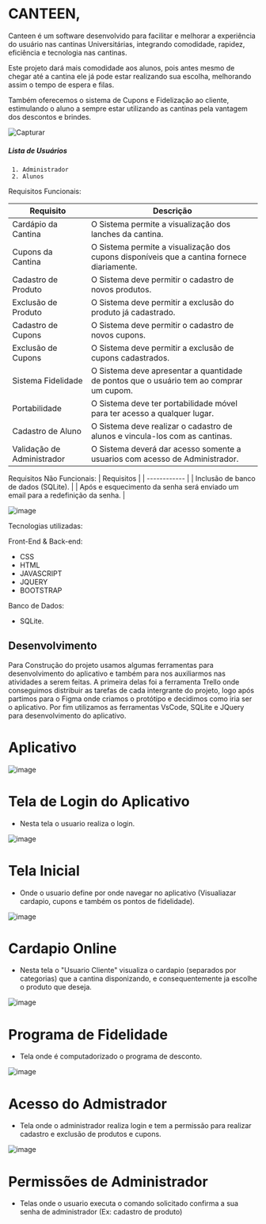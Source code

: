 # CANTEEN,

Canteen é um software desenvolvido para facilitar e melhorar a experiência do usuário nas cantinas Universitárias, integrando comodidade, rapidez, eficiência e tecnologia nas cantinas. 

Este projeto dará mais comodidade aos alunos, pois antes mesmo de chegar até a cantina ele já pode estar realizando sua escolha, melhorando assim o tempo de espera e filas.

Também oferecemos o sistema de Cupons e Fidelização ao cliente, estimulando o aluno a sempre estar utilizando as cantinas pela vantagem dos descontos e brindes. 



![Capturar](https://user-images.githubusercontent.com/73305767/120947565-4d003800-c716-11eb-924e-4903232847ca.PNG)

##### Lista de Usuários

	 1. Administrador
	 2. Alunos


Requisitos Funcionais:

| Requisito | Descrição |
| ------------ | ------------ |
| Cardápio da Cantina | O Sistema permite a visualização dos lanches da cantina. |
| Cupons da Cantina | O Sistema permite a visualização dos cupons disponíveis que a cantina fornece diariamente. |                   
| Cadastro de Produto | O Sistema deve permitir o cadastro de novos produtos. |
| Exclusão de Produto | O Sistema deve permitir a exclusão do produto já cadastrado. |
| Cadastro de Cupons | O Sistema deve permitir o cadastro de novos cupons. |
| Exclusão de Cupons | O Sistema deve permitir a exclusão de cupons cadastrados. |
| Sistema Fidelidade | O Sistema deve apresentar a quantidade de pontos que o usuário tem ao comprar um cupom. |
| Portabilidade | O Sistema deve ter portabilidade móvel para ter acesso a qualquer lugar. |
| Cadastro de Aluno | O Sistema deve realizar o cadastro de alunos e vincula-los com as cantinas. |
| Validação de Administrador | O Sistema deverá dar acesso somente a usuarios com acesso de Administrador. |

Requisitos Não Funcionais:
| Requisitos |
| ------------ |
| Inclusão de banco de dados (SQLite). |
| Após e esquecimento da senha será enviado um email para a redefinição da senha. |


![image](https://user-images.githubusercontent.com/62629293/122851910-28938680-d2e6-11eb-98cd-97e532fb679c.png)

Tecnologias utilizadas:

Front-End & Back-end:
- CSS
- HTML
- JAVASCRIPT
- JQUERY
- BOOTSTRAP

Banco de Dados:
- SQLite.

## Desenvolvimento

Para Construção do projeto usamos algumas ferramentas para desenvolvimento do aplicativo e também para nos auxiliarmos nas atividades a serem feitas. A primeira delas foi a ferramenta Trello onde conseguimos distribuir as tarefas de cada intergrante do projeto, logo após partimos para o Figma onde criamos o protótipo e decidimos como iria ser o aplicativo. Por fim utilizamos as ferramentas  VsCode, SQLite e JQuery para desenvolvimento do aplicativo.

# Aplicativo

![image](https://user-images.githubusercontent.com/49460098/122841033-ae590700-d2d1-11eb-83a0-b43bfe3036bc.png)

# Tela de Login do Aplicativo
- Nesta tela o usuario realiza o login.

![image](https://user-images.githubusercontent.com/49460098/122841913-b06f9580-d2d2-11eb-94d7-cb6a67c7ed76.png)

# Tela Inicial
- Onde o usuario define por onde navegar no aplicativo (Visualiazar cardapio, cupons e também os pontos de fidelidade).

![image](https://user-images.githubusercontent.com/49460098/122842484-de090e80-d2d3-11eb-8694-dd072b837f9e.png)

# Cardapio Online
- Nesta tela o "Usuario Cliente" visualiza o cardapio (separados por categorias) que a cantina disponizando, e consequentemente ja escolhe o produto que deseja.

![image](https://user-images.githubusercontent.com/49460098/122843130-1bba6700-d2d5-11eb-8500-15f681a77196.png)

# Programa de Fidelidade
- Tela onde é computadorizado o programa de desconto.

![image](https://user-images.githubusercontent.com/49460098/122843483-ee21ed80-d2d5-11eb-9157-c66886dd0270.png)

# Acesso do Admistrador
- Tela onde o administrador realiza login e tem a permissão para realizar cadastro e exclusão de produtos e cupons.

![image](https://user-images.githubusercontent.com/49460098/122844512-33471f00-d2d8-11eb-9608-c8b214ff7e18.png)

# Permissões de Administrador
- Telas onde o usuario executa o comando solicitado confirma a sua senha de administrador (Ex: cadastro de produto)
